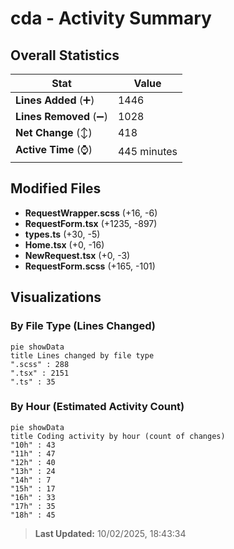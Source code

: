 # cda - Activity Summary 

## Overall Statistics

| Stat                   | Value                                                             |
| ---------------------- | ----------------------------------------------------------------- |
| **Lines Added** (➕)   | 1446                                          |
| **Lines Removed** (➖) | 1028                                        |
| **Net Change** (↕)    | 418                |
| **Active Time** (⌚)   | 445 minutes |


## Modified Files
- **RequestWrapper.scss** (+16, -6)
- **RequestForm.tsx** (+1235, -897)
- **types.ts** (+30, -5)
- **Home.tsx** (+0, -16)
- **NewRequest.tsx** (+0, -3)
- **RequestForm.scss** (+165, -101)

## Visualizations

### By File Type (Lines Changed)

```mermaid
pie showData
title Lines changed by file type
".scss" : 288
".tsx" : 2151
".ts" : 35
```

### By Hour (Estimated Activity Count)

```mermaid
pie showData
title Coding activity by hour (count of changes)
"10h" : 43
"11h" : 47
"12h" : 40
"13h" : 24
"14h" : 7
"15h" : 17
"16h" : 33
"17h" : 35
"18h" : 45
```


> **Last Updated:** 10/02/2025, 18:43:34